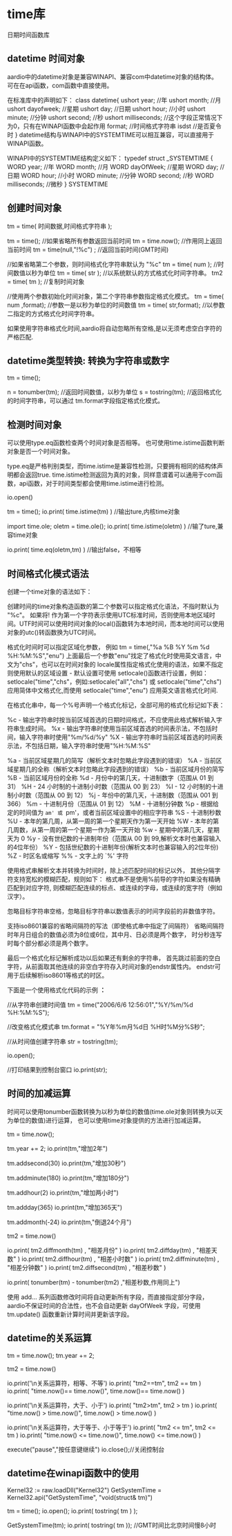 # time库

 日期时间函数库

## **datetime 时间对象**

aardio中的datetime对象是兼容WINAPI、兼容com中datetime对象的结构体。
可在在api函数，com函数中直接使用。

在标准库中的声明如下：
class datetime{
ushort year; //年
ushort month;
//月
ushort dayofweek; //星期
ushort day; //日期
ushort hour; //小时
ushort
minute; //分钟
ushort second; //秒
ushort milliseconds;
//这个字段正常情况下为0，只有在WINAPI函数中会起作用
format; //时间格式字符串
isdst
//是否夏令时
} datetime结构与WINAPI中的SYSTEMTIME可以相互兼容，可以直接用于WINAPI函数。

WINAPI中的SYSTEMTIME结构定义如下：
typedef struct _SYSTEMTIME {
WORD year; //年
WORD
month; //月
WORD dayOfWeek; //星期
WORD day; //日期
WORD hour; //小时
WORD
minute; //分钟
WORD second; //秒
WORD milliseconds; //微秒
}
SYSTEMTIME

## 创建时间对象

tm = time( 时间数据,时间格式字符串 );

tm = time(); //如果省略所有参数返回当前时间
tm = time.now(); //作用同上返回当前时间 
tm = time(null,"!%c") ; //返回当前时间(GMT时间)

//如果省略第二个参数，则时间格式化字符串默认为 "%c"
tm = time( num ); //时间数值以秒为单位
tm = time( str ); //以系统默认的方式格式化时间字符串。 
tm2 = time( tm ); //复制时间对象

//使用两个参数初始化时间对象，第二个字符串参数指定格式化模式。
tm = time( num ,format); //参数一是以秒为单位的时间数值
tm = time( str,format); //以参数二指定的方式格式化时间字符串。


 如果使用字符串格式化时间,aardio将自动忽略所有空格,是以无须考虑空白字符的严格匹配.

## datetime类型转换: 转换为字符串或数字

tm = time();

n = tonumber(tm); //返回时间数值，以秒为单位
s = tostring(tm); //返回格式化的时间字符串，可以通过 tm.format字段指定格式化模式。

## 检测时间对象

可以使用type.eq函数检查两个时间对象是否相等。
也可使用time.istime函数判断对象是否一个时间对象。

type.eq是严格判别类型，而time.istime是兼容性检测，只要拥有相同的结构体声明都会返回true.
time.istime检测返回为真的对象，同样意谓着可以通用于com函数，api函数，对于时间类型都会使用time.istime进行检测。

io.open()

tm = time();
io.print( time.istime(tm) ) //输出ture,内核time对象

import time.ole;
oletm = time.ole(); 
io.print( time.istime(oletm) ) //输了ture,兼容time对象

io.print( time.eq(oletm,tm) ) //输出false，不相等

## 时间格式化模式语法

创建一个time对象的语法如下：

创建时间的time对象构造函数的第二个参数可以指定格式化语法，不指时默认为 "%c"。
如果将! 作为第一个字符表示使用UTC标准时间，否则使用本地区域时间。UTF时间可以使用时间对象的local()函数转为本地时间，而本地时间可以使用对象的utc()转函数换为UTC时间。

格式化时间时可以指定区域化参数，
例如 tm = time(,"%a %B %Y %m %d %H:%M:%S","enu") 
上面最后一个参数"enu"找定了格式化时使用英文语言，中文为"chs"，也可以在时间对象的 locale属性指定格式化使用的语法，如果不指定则使用默认的区域设置 - 默认设置可使用 setlocale()函数进行设置，例如：setlocale("time","chs"，例如:setlocale("all","chs") 或 setlocale("time","chs") 应用简体中文格式化,而使用 setlocale("time","enu") 应用英文语言格式化时间. 

在格式化串中，每一个%号声明一个格式化标记，全部可用的格式化标记如下表：

%c - 输出字符串时按当前区域首选的日期时间格式，不应使用此格式解析输入字符串生成时间。 
%x - 输出字符串时使用当前区域首选的时间表示法，不包括时间，输入字符串时使用"%m/%d/%y"
%X - 输出字符串时当前区域首选的时间表示法，不包括日期，输入字符串时使用"%H:%M:%S"

%a - 当前区域星期几的简写（解析文本时忽略此字段遇到的错误）
%A - 当前区域星期几的全称（解析文本时忽略此字段遇到的错误）
%b - 当前区域月份的简写
%B - 当前区域月份的全称
%d - 月份中的第几天，十进制数字（范围从 01 到 31）
%H - 24 小时制的十进制小时数（范围从 00 到 23）
%I - 12 小时制的十进制小时数（范围从 00 到 12）
%j - 年份中的第几天，十进制数（范围从 001 到 366）
%m - 十进制月份（范围从 01 到 12）
%M - 十进制分钟数
%p - 根据给定的时间值为 `am' 或 `pm'，或者当前区域设置中的相应字符串
%S - 十进制秒数
%U - 本年的第几周，从第一周的第一个星期天作为第一天开始
%W - 本年的第几周数，从第一周的第一个星期一作为第一天开始
%w - 星期中的第几天，星期天为 0
%y - 没有世纪数的十进制年份（范围从 00 到 99,解析文本时也兼容输入的4位年份）
%Y - 包括世纪数的十进制年份(解析文本时也兼容输入的2位年份)
%Z - 时区名或缩写
%% - 文字上的 `%' 字符

使用格式串解析文本并转换为时间时，除上述匹配时间的标记以外，
其他分隔字符支持宽松的模糊匹配，规则如下： 格式串不是使用%前导的字符如果没有精确匹配到对应字符,
 则模糊匹配连续的标点、或连续的字母，或连续的宽字符（例如汉字）。

 忽略目标字符串空格，忽略目标字符串以数值表示的时间字段前的非数值字符。

 支持iso8601兼容的省略间隔符的写法（即使格式串中指定了间隔符）
 省略间隔符时年月日组合的数值必须为8位或6位，其中月、日必须是两个数字，
 时分秒连写时每个部分都必须是两个数字。

 最后一个格式化标记解析成功以后如果还有剩余的字符串，
 首先跳过前面的空白字符，从前面取其他连续的非空白字符存入时间对象的endstr属性内。
endstr可用于后续解析iso8601等格式的时区。

下面是一个使用格式化代码的示例 **：**

//从字符串创建时间值
tm = time("2006/6/6 12:56:01","%Y/%m/%d %H:%M:%S");

//改变格式化模式串
tm.format = "%Y年%m月%d日 %H时%M分%S秒";

//从时间值创建字符串
str = tostring(tm);


io.open();

//打印结果到控制台窗口
io.print(str);

## **时间的加减运算**

时间可以使用tonumber函数转换为以秒为单位的数值(time.ole对象则转换为以天为单位的数值)进行运算，
也可以使用time对象提供的方法进行加减运算。

tm = time.now();

tm.year += 2;
io.print(tm,"增加2年")

tm.addsecond(30)
io.print(tm,"增加30秒")

tm.addminute(180)
io.print(tm,"增加180分")

tm.addhour(2)
io.print(tm,"增加两小时")

tm.addday(365)
io.print(tm,"增加365天")

tm.addmonth(-24)
io.print(tm,"倒退24个月")

tm2 = time.now()

io.print( tm2.diffmonth(tm) , "相差月份" )
io.print( tm2.diffday(tm) , "相差天数" )
io.print( tm2.diffhour(tm) , "相差小时数" )
io.print( tm2.diffminute(tm) , "相差分钟数" )
io.print( tm2.diffsecond(tm) , "相差秒数" )

io.print( tonumber(tm) - tonumber(tm2) ,"相差秒数,作用同上")


 使用 add...
系列函数修改时间将自动更新所有字段，而直接指定部分字段，aardio不保证时间的合法性，也不会自动更新 dayOfWeek 字段，可使用 tm.update()
函数重新计算时间并更新该字段。

## **datetime的关系运算**

tm = time.now();
tm.year += 2;

tm2 = time.now()

io.print('\n关系运算符，相等、不等')
io.print( "tm2==tm", tm2 == tm )
io.print( "time.now()== time.now()", time.now()== time.now() )

io.print('\n关系运算符，大于、小于')
io.print( "tm2>tm", tm2 > tm )
io.print( "time.now() > time.now()", time.now() > time.now() )

io.print('\n关系运算符，大于等于、小于等于')
io.print( "tm2 <= tm", tm2 <= tm )
io.print( "time.now() <= time.now()", time.now() <= time.now() )

execute("pause","按任意键继续")
io.close();//关闭控制台

## **datetime在winapi函数中的使用**

Kernel32 := raw.loadDll("Kernel32")
GetSystemTime = Kernel32.api("GetSystemTime", "void(struct& tm)")

tm = time(); 
io.open();
io.print( tostring( tm ) );

GetSystemTime(tm);
io.print( tostring( tm )); //GMT时间比北京时间慢8小时
